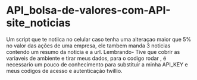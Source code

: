 # API_bolsa-de-valores-com-API-site_noticias
Um script que te notiica no celular caso tenha uma alteraçao maior que 5% no valor das ações de uma empresa, ele tambem manda 3 noticias contendo um resumo da noticia e a url. Lembrando- Tive que cobrir as variaveis de ambiente e tirar meus dados, para o codigo rodar , é necessario um pouco de conhecimento para substituir a minha API_KEY e meus codigos de acesso e autenticação twillio.
